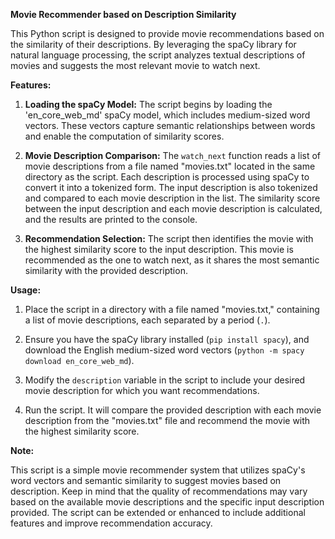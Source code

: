 **Movie Recommender based on Description Similarity**

This Python script is designed to provide movie recommendations based on the similarity of their descriptions. By leveraging the spaCy library for natural language processing, the script analyzes textual descriptions of movies and suggests the most relevant movie to watch next.

**Features:**

1. **Loading the spaCy Model:** The script begins by loading the 'en_core_web_md' spaCy model, which includes medium-sized word vectors. These vectors capture semantic relationships between words and enable the computation of similarity scores.

2. **Movie Description Comparison:** The `watch_next` function reads a list of movie descriptions from a file named "movies.txt" located in the same directory as the script. Each description is processed using spaCy to convert it into a tokenized form. The input description is also tokenized and compared to each movie description in the list. The similarity score between the input description and each movie description is calculated, and the results are printed to the console.

3. **Recommendation Selection:** The script then identifies the movie with the highest similarity score to the input description. This movie is recommended as the one to watch next, as it shares the most semantic similarity with the provided description.

**Usage:**

1. Place the script in a directory with a file named "movies.txt," containing a list of movie descriptions, each separated by a period (`.`).

2. Ensure you have the spaCy library installed (`pip install spacy`), and download the English medium-sized word vectors (`python -m spacy download en_core_web_md`).

3. Modify the `description` variable in the script to include your desired movie description for which you want recommendations.

4. Run the script. It will compare the provided description with each movie description from the "movies.txt" file and recommend the movie with the highest similarity score.

**Note:**

This script is a simple movie recommender system that utilizes spaCy's word vectors and semantic similarity to suggest movies based on description. Keep in mind that the quality of recommendations may vary based on the available movie descriptions and the specific input description provided. The script can be extended or enhanced to include additional features and improve recommendation accuracy.
